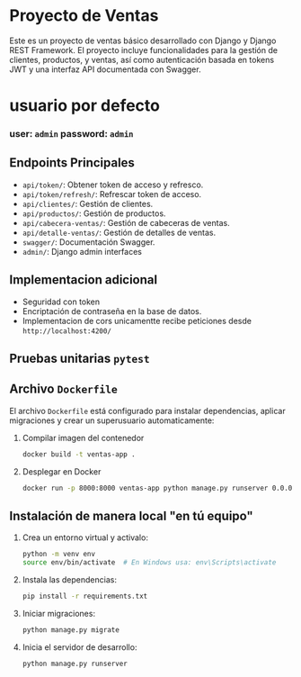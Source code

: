 # Proyecto de Ventas

Este es un proyecto de ventas básico desarrollado con Django y Django REST Framework. El proyecto incluye funcionalidades para la gestión de clientes, productos, y ventas, así como autenticación basada en tokens JWT y una interfaz API documentada con Swagger.
# usuario por defecto
### user: `admin` password: `admin`

## Endpoints Principales

- `api/token/`: Obtener token de acceso y refresco.
- `api/token/refresh/`: Refrescar token de acceso.
- `api/clientes/`: Gestión de clientes.
- `api/productos/`: Gestión de productos.
- `api/cabecera-ventas/`: Gestión de cabeceras de ventas.
- `api/detalle-ventas/`: Gestión de detalles de ventas.
- `swagger/`: Documentación Swagger.
- `admin/`: Django admin interfaces

## Implementacion adicional
- Seguridad con token
- Encriptación de contraseña en la base de datos.
- Implementacion de cors unicamentte recibe peticiones  desde `http://localhost:4200/`

## Pruebas unitarias `pytest`


## Archivo `Dockerfile`

El archivo `Dockerfile` está configurado para instalar dependencias, aplicar migraciones y crear un superusuario automaticamente:

1. Compilar imagen del contenedor
    ```bash
    docker build -t ventas-app .
    ```
2. Desplegar en Docker
    ```bash
    docker run -p 8000:8000 ventas-app python manage.py runserver 0.0.0.0:8000
    ```
## Instalación de manera local "en tú equipo"
1. Crea un entorno virtual y activalo:

    ```bash
    python -m venv env
    source env/bin/activate  # En Windows usa: env\Scripts\activate
    ```
2. Instala las dependencias:

    ```bash
    pip install -r requirements.txt
    ```
3. Iniciar migraciones:

    ```bash
    python manage.py migrate
    ```
4. Inicia el servidor de desarrollo:

    ```bash
    python manage.py runserver
    ```